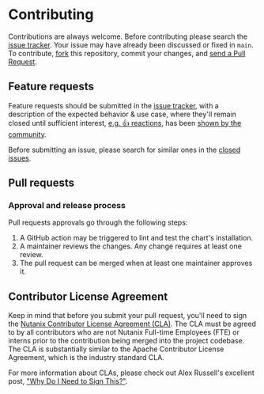 # Contributing

Contributions are always welcome. Before contributing please search the [issue tracker](../../issues). Your issue may have already been discussed or fixed in `main`. To contribute, [fork](https://help.github.com/articles/fork-a-repo/) this repository, commit your changes, and [send a Pull Request](https://help.github.com/articles/using-pull-requests/).

## Feature requests

Feature requests should be submitted in the [issue tracker](../../issues), with a description of the expected behavior & use case, where they'll remain closed until sufficient interest, [e.g. :+1: reactions](https://help.github.com/articles/about-discussions-in-issues-and-pull-requests/), has been [shown by the community](../../issues?q=label%3A%22votes+needed%22+sort%3Areactions-%2B1-desc).

Before submitting an issue, please search for similar ones in the [closed issues](../../issues?q=is%3Aissue+is%3Aclosed+label%3Aenhancement).

## Pull requests

### Approval and release process

Pull requests approvals go through the following steps:

1. A GitHub action may be triggered to lint and test the chart's installation.
2. A maintainer reviews the changes. Any change requires at least one review.
3. The pull request can be merged when at least one maintainer approves it.

## Contributor License Agreement

Keep in mind that before you submit your pull request, you'll need to sign the [Nutanix Contributor License Agreement (CLA)](https://www.nutanix.dev/cla/). The CLA must be agreed to by all contributors who are not Nutanix Full-time Employees (FTE) or interns prior to the contribution being merged into the project codebase. The CLA is substantially similar to the Apache Contributor License Agreement, which is the industry standard CLA.

For more information about CLAs, please check out Alex Russell's excellent post,
["Why Do I Need to Sign This?"](https://infrequently.org/2008/06/why-do-i-need-to-sign-this/).